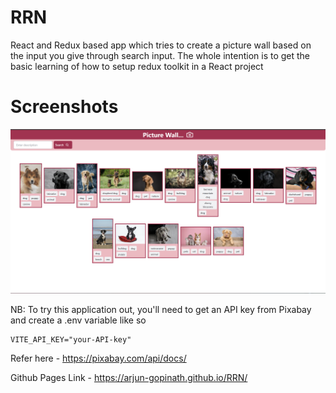 # RRN

React and Redux based app which tries to create a picture wall based on the input you give through search input. The whole intention is to get the basic learning of how to setup redux toolkit in a React project

# Screenshots

![Webpage Screenshot](<picture_wall.png>)

NB: To try this application out, you'll need to get an API key from Pixabay and create a .env variable like so

```
VITE_API_KEY="your-API-key"
```

Refer here - https://pixabay.com/api/docs/

Github Pages Link - https://arjun-gopinath.github.io/RRN/
